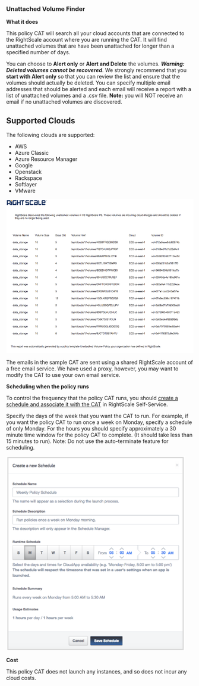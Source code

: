### Unattached Volume Finder

**What it does**

This policy CAT will search all your cloud accounts that are connected to the RightScale account where you are running the CAT. It will find unattached volumes that are have been unattached for longer than a specified number of days.

You can choose to **Alert only** or **Alert and Delete** the volumes. **_Warning: Deleted volumes cannot be recovered_**.  We strongly recommend that you **start with Alert only** so that you can review the list and ensure that the volumes should actually be deleted. You can specify multiple email addresses that should be alerted and each email will receive a report with a list of unattached volumes and a .csv file. **Note:** you will NOT receive an email if no unattached volumes are discovered. 

## Supported Clouds
The following clouds are supported: 
- AWS
- Azure Classic
- Azure Resource Manager
- Google 
- Openstack
- Rackspace
- Softlayer
- VMware
<img src="imgs/volume_email_screenshot.png" width="600">

The emails in the sample CAT are sent using a shared RightScale account of a free email service. We have used a proxy, however, you may want to modify the CAT to use your own email service.  

**Scheduling when the policy runs**

To control the frequency that the policy CAT runs, you should [create a schedule and associate it with the CAT](http://docs.rightscale.com/ss/guides/ss_creating_schedules.html) in RightScale Self-Service.

Specify the days of the week that you want the CAT to run. For example, if you want the policy CAT to run once a week on Monday, specify a schedule of only Monday. For the hours you should specify approximately a 30 minute time window for the policy CAT to complete. (It should take less than 15 minutes to run).
Note: Do not use the auto-terminate feature for scheduling.  

<img src="imgs/create_a_new_schedule.png">


**Cost**

This policy CAT does not launch any instances, and so does not incur any cloud costs.
